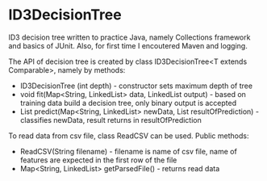 # ID3DecisionTree
ID3 decision tree written to practice Java, namely Collections framework and basics of JUnit. Also, for first time I encoutered Maven and logging.

The API of decision tree is created by class ID3DecisionTree<T extends Comparable<T>>, namely by methods:
- ID3DecisionTree (int depth) - constructor sets maximum depth of tree
- void fit(Map<String, LinkedList<T>> data, LinkedList<T> output) - based on training data build a decision tree, only binary output is accepted
- List<T> predict(Map<String, LinkedList<T>> newData, List<T> resultOfPrediction) - classifies newData, result returns in resultOfPrediction

To read data from csv file, class ReadCSV can be used. Public methods:
- ReadCSV(String filename) - filename is name of csv file, name of features are expected in the first row of the file
- Map<String, LinkedList<String>> getParsedFile() - returns read data
